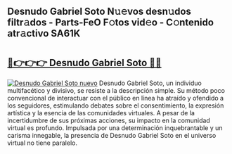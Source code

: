## Desnudo Gabriel Soto N𝚞𝚎vos desn𝚞dos filtr𝚊dos - Parts-FeO F𝚘tos vid𝚎o - C𝚘ntenido atr𝚊ctivo SA61K

# <h2><a href="http://mbamds.tromn.icu/?c=Desnudo+Gabriel+Soto">🔗👉👉👉 Desnudo Gabriel Soto 🔗🔗</a></h2>

[![Desnudo Gabriel Soto nuevo](https://i.imgur.com/pEAQMta.gif)](http://mbamds.tromn.icu/?c=Desnudo+Gabriel+Soto)
Desnudo Gabriel Soto, un individuo multifacético y divisivo, se resiste a la descripción simple. Su método poco convencional de interactuar con el público en línea ha atraído y ofendido a los seguidores, estimulando debates sobre el consentimiento, la expresión artística y la esencia de las comunidades virtuales. A pesar de la incertidumbre de sus próximas acciones, su impacto en la comunidad virtual es profundo. Impulsada por una determinación inquebrantable y un carisma innegable, la presencia de Desnudo Gabriel Soto en el universo virtual no tiene paralelo.
